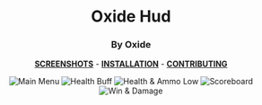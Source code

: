 <div align="center">

# Oxide Hud
### By Oxide

**[SCREENSHOTS](../screenshots/showcase.md)** -
**[INSTALLATION](https://github.com/Hypnootize/TF2-HUD-GitHub-Resources/blob/main/installation/windows_install.md)** -
**[CONTRIBUTING](https://github.com/Hypnootize/TF2-HUD-GitHub-Resources/blob/main/contributing/github_contributing.md)**

![Main Menu](../screenshots/01_Main_Menu.jpg)
![Health Buff](../screenshots/04_Health_Buff.jpg)
![Health & Ammo Low](../screenshots/05_Health_Ammo_Low.jpg)
![Scoreboard](../screenshots/08_Scoreboard.jpg)
![Win & Damage](../screenshots/11_Win.jpg)
